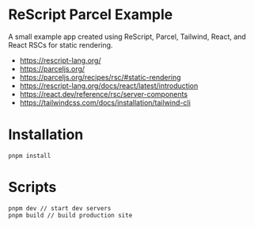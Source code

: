 # ReScript Parcel Example
A small example app created using ReScript, Parcel, Tailwind, React, and React RSCs for static rendering.

- https://rescript-lang.org/
- https://parceljs.org/
- https://parceljs.org/recipes/rsc/#static-rendering
- https://rescript-lang.org/docs/react/latest/introduction
- https://react.dev/reference/rsc/server-components
- https://tailwindcss.com/docs/installation/tailwind-cli

# Installation
```
pnpm install
```

# Scripts
```
pnpm dev // start dev servers
pnpm build // build production site
```

